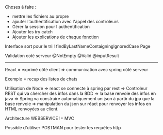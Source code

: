 Choses à faire : 
* mettre les fichiers au propre
* ajouter l'authentification avec l'appel des controleurs 
* Gérer la session pour l'authentification
* Ajouter les try catch 
* Ajouter les explications de chaque fonction



Interface sort pour le tri !
findByLastNameContaigningIgnoredCase
Page

Validation coté serveur
@NotEmpty
@Valid
@inputResult


--- 

React = exprimé côté client => communication avec spring côté serveur 

Exemple = recup des listes de chats  
 
Utilisation de Node => react se connecte à spring par rest 
=> Controleur REST qui va chercher des infos dans la BDD 
=> la base renvoie des infos en java 
=> Spring va construire automatiquement un json à partir du jpa que la base renvoie 
=> manipulation du json sur réact pour renvoyer les infos en HTML renvoyées au client. 

Architecture WEBSERVICE != MVC 

Possible d'utiliser POSTMAN pour tester les requêtes http 
